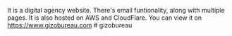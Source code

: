 It is a digital agency website. 
There's email funtionality, along with multiple pages. 
It is also hosted on AWS and CloudFlare. 
You can view it on https://www.gizobureau.com # gizobureau
